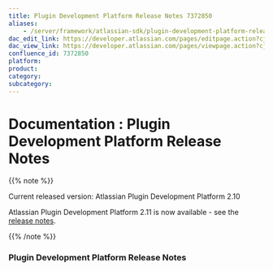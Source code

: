 ```yaml
---
title: Plugin Development Platform Release Notes 7372850
aliases:
    - /server/framework/atlassian-sdk/plugin-development-platform-release-notes-7372850.html
dac_edit_link: https://developer.atlassian.com/pages/editpage.action?cjm=wozere&pageId=7372850
dac_view_link: https://developer.atlassian.com/pages/viewpage.action?cjm=wozere&pageId=7372850
confluence_id: 7372850
platform:
product:
category:
subcategory:
---
```

# Documentation : Plugin Development Platform Release Notes

{{% note %}}

Current released version: Atlassian Plugin Development Platform 2.10

Atlassian Plugin Development Platform 2.11 is now available - see the [release notes](https://developer.atlassian.com/display/DOCS/Plugin+Development+Platform+2.11+Release+Notes).

{{% /note %}}

### Plugin Development Platform Release Notes





















































































































































































































































